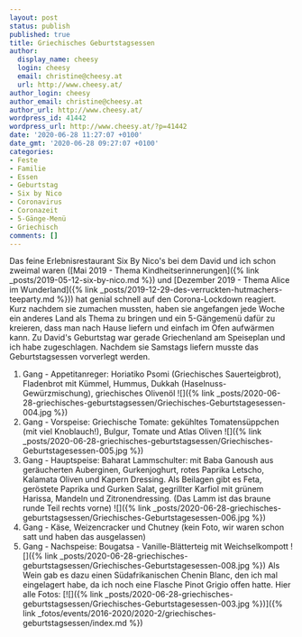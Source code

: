 ```yaml
---
layout: post
status: publish
published: true
title: Griechisches Geburtstagsessen
author:
  display_name: cheesy
  login: cheesy
  email: christine@cheesy.at
  url: http://www.cheesy.at/
author_login: cheesy
author_email: christine@cheesy.at
author_url: http://www.cheesy.at/
wordpress_id: 41442
wordpress_url: http://www.cheesy.at/?p=41442
date: '2020-06-28 11:27:07 +0100'
date_gmt: '2020-06-28 09:27:07 +0100'
categories:
- Feste
- Familie
- Essen
- Geburtstag
- Six by Nico
- Coronavirus
- Coronazeit
- 5-Gänge-Menü
- Griechisch
comments: []
---
```

Das feine Erlebnisrestaurant Six By Nico's bei dem David und ich schon zweimal waren ([Mai 2019 - Thema Kindheitserinnerungen]({% link _posts/2019-05-12-six-by-nico.md %}) und [Dezember 2019 - Thema Alice im Wunderland]({% link _posts/2019-12-29-des-verruckten-hutmachers-teeparty.md %})) hat genial schnell auf den Corona-Lockdown reagiert. Kurz nachdem sie zumachen mussten, haben sie angefangen jede Woche ein anderes Land als Thema zu bringen und ein 5-Gängemenü dafür zu kreieren, dass man nach Hause liefern und einfach im Ofen aufwärmen kann.
Zu David's Geburtstag war gerade Griechenland am Speiseplan und ich habe zugeschlagen. Nachdem sie Samstags liefern musste das Geburtstagsessen vorverlegt werden.
1. Gang - Appetitanreger: Horiatiko Psomi (Griechisches Sauerteigbrot), Fladenbrot mit Kümmel, Hummus, Dukkah (Haselnuss-Gewürzmischung), griechisches Olivenöl
![]({% link _posts/2020-06-28-griechisches-geburtstagsessen/Griechisches-Geburtstagesessen-004.jpg %})
2. Gang - Vorspeise: Griechische Tomate: gekühltes Tomatensüppchen (mit viel Knoblauch!), Bulgur, Tomate und Atlas Oliven
![]({% link _posts/2020-06-28-griechisches-geburtstagsessen/Griechisches-Geburtstagesessen-005.jpg %})
3. Gang - Hauptspeise: Baharat Lammschulter: mit Baba Ganoush aus geräucherten Auberginen, Gurkenjoghurt, rotes Paprika Letscho, Kalamata Oliven und Kapern Dressing. Als Beilagen gibt es Feta, geröstete Paprika und Gurken Salat, gegrillter Karfiol mit grünem Harissa, Mandeln und Zitronendressing. (Das Lamm ist das braune runde Teil rechts vorne)
![]({% link _posts/2020-06-28-griechisches-geburtstagsessen/Griechisches-Geburtstagesessen-006.jpg %})
4. Gang - Käse, Weizencracker und Chutney (kein Foto, wir waren schon satt und haben das ausgelassen)
5. Gang - Nachspeise: Bougatsa - Vanille-Blätterteig mit Weichselkompott
![]({% link _posts/2020-06-28-griechisches-geburtstagsessen/Griechisches-Geburtstagesessen-008.jpg %})
Als Wein gab es dazu einen Südafrikanischen Chenin Blanc, den ich mal eingelagert habe, da ich noch eine Flasche Pinot Grigio offen hatte.
Hier alle Fotos:
[![]({% link _posts/2020-06-28-griechisches-geburtstagsessen/Griechisches-Geburtstagesessen-003.jpg %})]({% link _fotos/events/2016-2020/2020-2/griechisches-geburtstagsessen/index.md %})
